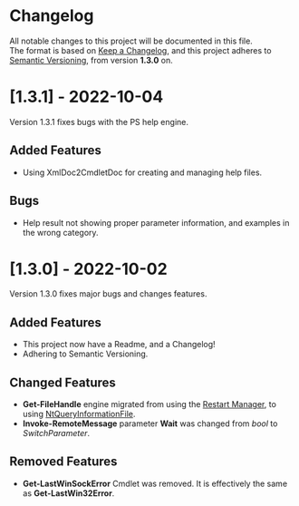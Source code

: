 # Changelog
  
All notable changes to this project will be documented in this file.  
The format is based on [Keep a Changelog](https://keepachangelog.com/en/1.0.0/), and this project adheres to [Semantic Versioning](https://semver.org/), from version **1.3.0** on.  
  
# [1.3.1] - 2022-10-04
  
Version 1.3.1 fixes bugs with the PS help engine.
  
## Added Features
  
-   Using XmlDoc2CmdletDoc for creating and managing help files.  

## Bugs
  
-   Help result not showing proper parameter information, and examples in the wrong category.
  
# [1.3.0] - 2022-10-02
  
Version 1.3.0 fixes major bugs and changes features.  
  
## Added Features
  
-   This project now have a Readme, and a Changelog!  
-   Adhering to Semantic Versioning.

## Changed Features
  
-   **Get-FileHandle** engine migrated from using the [Restart Manager](https://learn.microsoft.com/en-us/windows/win32/rstmgr/restart-manager-portal), to using [NtQueryInformationFile](https://learn.microsoft.com/en-us/windows-hardware/drivers/ddi/ntifs/nf-ntifs-ntqueryinformationfile).  
-   **Invoke-RemoteMessage** parameter **Wait** was changed from _bool_ to _SwitchParameter_.
  
## Removed Features
  
-   **Get-LastWinSockError** Cmdlet was removed. It is effectively the same as **Get-LastWin32Error**.
